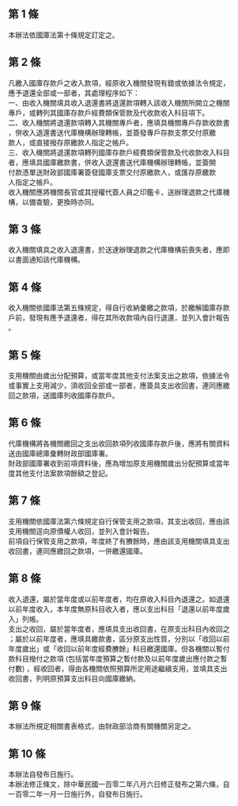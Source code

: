 第 1 條
-------
本辦法依國庫法第十條規定訂定之。

第 2 條
-------
凡繳入國庫存款戶之收入款項，經原收入機關發現有錯或依據法令規定，  
應予退還全部或一部者，其處理程序如下：  
一、由收入機關填具收入退還書將退還款項轉入該收入機關所開立之機關  
    專戶，或轉列其國庫存款戶經費類保管款及代收款收入科目項下。  
二、收入機關將退還款項轉入其機關專戶者，應填具機關專戶存款收款書  
    ，併收入退還書送代庫機構辦理轉帳，並簽發專戶存款支票交付原繳  
    款人，或直接撥存原繳款人指定之帳戶。  
三、收入機關將退還款項轉列國庫存款戶經費類保管款及代收款收入科目  
    者，應填具國庫繳款書，併收入退還書送代庫機構辦理轉帳，並簽開  
    付款憑單送財政部國庫署簽發國庫支票交付原繳款人，或匯存原繳款  
    人指定之帳戶。  
收入機關應將機關長官或其授權代簽人員之印鑑卡，送辦理退款之代庫機  
構，以備查驗，更換時亦同。

第 3 條
-------
收入機關填具之收入退還書，於送達辦理退款之代庫機構前喪失者，應即  
以書面通知該代庫機構。

第 4 條
-------
收入機關依國庫法第五條規定，得自行收納彙繳之款項，於繳解國庫存款  
戶前，發現有應予退還者，得在其所收款項內自行退還，並列入會計報告  
。

第 5 條
-------
支用機關由歲出分配預算，或當年度其他支付法案支出之款項，依據法令  
或事實上支用減少，須收回全部或一部者，應簽具支出收回書，連同應繳  
回之款項，送國庫列收國庫存款戶。

第 6 條
-------
代庫機構將各機關繳回之支出收回款項列收國庫存款戶後，應將有關資料  
送由國庫總庫彙轉財政部國庫署。  
財政部國庫署收到前項資料後，應為增加原支用機關歲出分配預算或當年  
度其他支付法案款項餘額之登記。

第 7 條
-------
支用機關依國庫法第六條規定自行保管支用之款項，其支出收回，應由該  
支用機關逕向原債權人收回，並列入會計報告。  
前項自行保管支用之款項，年度終了有賸餘時，應由該支用機關填具支出  
收回書，連同應繳回之款項，一併繳還國庫。

第 8 條
-------
收入退還，屬於當年度或以前年度者，均在原收入科目內退還之。如退還  
以前年度收入，本年度無原科目收入者，應以支出科目「退還以前年度歲  
入」列帳。  
支出之收回，屬於當年度者，應填具支出收回書，在原支出科目內收回之  
；屬於以前年度者，應填具繳款書，區分原支出性質，分別以「收回以前  
年度歲出」或「收回以前年度經費賸餘」科目繳還國庫。但各機關以暫付  
款科目撥付之款項 (包括當年度預算之暫付款及以前年度歲出應付款之暫  
付數) ，經收回者，得由各機關依照預算所定用途繼續支用，並填具支出  
收回書，列明原預算支出科目向國庫繳納。

第 9 條
-------
本辦法所規定相關書表格式，由財政部洽商有關機關另定之。

第 10 條
--------
本辦法自發布日施行。  
本辦法修正條文，除中華民國一百零二年八月六日修正發布之第六條，自  
一百零二年一月一日施行外，自發布日施行。


